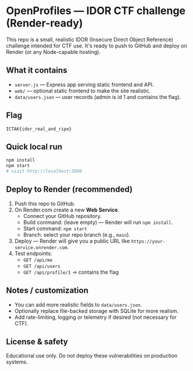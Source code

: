 # OpenProfiles — IDOR CTF challenge (Render-ready)

This repo is a small, realistic IDOR (Insecure Direct Object Reference) challenge intended for CTF use.
It's ready to push to GitHub and deploy on Render (or any Node-capable hosting).

## What it contains
- `server.js` — Express app serving static frontend and API.
- `web/` — optional static frontend to make the site realistic.
- `data/users.json` — user records (admin is id 1 and contains the flag).

## Flag
`ICTAK{idor_real_and_ripe}`

## Quick local run
```bash
npm install
npm start
# visit http://localhost:3000
```

## Deploy to Render (recommended)
1. Push this repo to GitHub.
2. On Render.com create a new **Web Service**.
   - Connect your GitHub repository.
   - Build command: (leave empty) — Render will run `npm install`.
   - Start command: `npm start`
   - Branch: select your repo branch (e.g., `main`).
3. Deploy — Render will give you a public URL like `https://your-service.onrender.com`.
4. Test endpoints:
   - `GET /api/me`
   - `GET /api/users`
   - `GET /api/profile/1` -> contains the flag

## Notes / customization
- You can add more realistic fields to `data/users.json`.
- Optionally replace file-backed storage with SQLite for more realism.
- Add rate-limiting, logging or telemetry if desired (not necessary for CTF).

## License & safety
Educational use only. Do not deploy these vulnerabilities on production systems.
